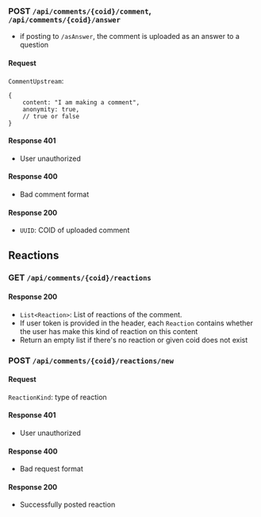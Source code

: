 ### POST `/api/comments/{coid}/comment`, `/api/comments/{coid}/answer`

- if posting to `/asAnswer`, the comment is uploaded as an answer to a question

#### Request

`CommentUpstream`:

```json5
{
    content: "I am making a comment",
    anonymity: true,
    // true or false
}
```

#### Response 401

- User unauthorized

#### Response 400

- Bad comment format

#### Response 200

- `UUID`: COID of uploaded comment

## Reactions

### GET `/api/comments/{coid}/reactions`

#### Response 200

- `List<Reaction>`: List of reactions of the comment.
- If user token is provided in the header, each `Reaction` contains whether the user has make this kind of reaction on this content
- Return an empty list if there's no reaction or given coid does not exist

### POST `/api/comments/{coid}/reactions/new`

#### Request

`ReactionKind`: type of reaction

#### Response 401

- User unauthorized

#### Response 400

- Bad request format

#### Response 200

- Successfully posted reaction
